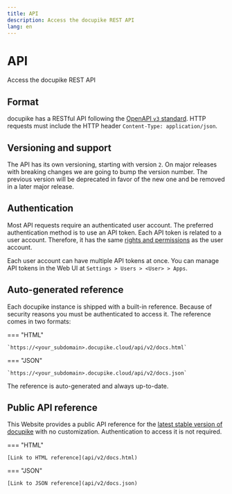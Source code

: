 ```yaml
---
title: API
description: Access the docupike REST API
lang: en
---
```


# API

Access the docupike REST API

## Format

docupike has a RESTful API following the [OpenAPI `v3` standard](https://www.openapis.org/). HTTP requests must include the HTTP header `Content-Type: application/json`.

## Versioning and support

The API has its own versioning, starting with version `2`. On major releases with breaking changes we are going to bump the version number. The previous version will be deprecated in favor of the new one and be removed in a later major release.

## Authentication

Most API requests require an authenticated user account. The preferred authentication method is to use an API token. Each API token is related to a user account. Therefore, it has the same [rights and permissions](../admin/rights-and-permissions.md) as the user account.

Each user account can have multiple API tokens at once. You can manage API tokens in the Web UI at `Settings > Users > <User> > Apps`.

## Auto-generated reference

Each docupike instance is shipped with a built-in reference. Because of security reasons you must be authenticated to access it. The reference comes in two formats:

=== "HTML"

    `https://<your_subdomain>.docupike.cloud/api/v2/docs.html`


=== "JSON"

    `https://<your_subdomain>.docupike.cloud/api/v2/docs.json`

The reference is auto-generated and always up-to-date.

## Public API reference

This Website provides a public API reference for the [latest stable version of docupike](../ref/version-history.md) with no customization. Authentication to access it is not required.

=== "HTML"

    [Link to HTML reference](api/v2/docs.html)

=== "JSON"

    [Link to JSON reference](api/v2/docs.json)
